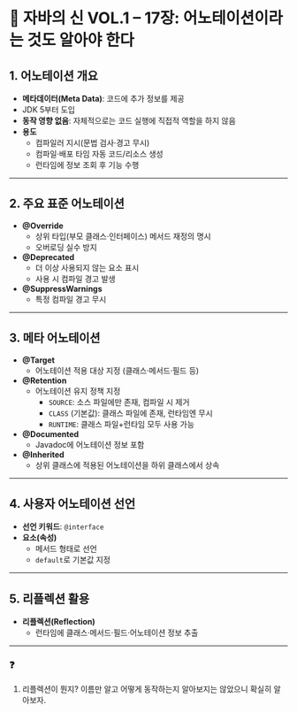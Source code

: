 # 📘 자바의 신 VOL.1 – 17장: 어노테이션이라는 것도 알아야 한다

## 1. 어노테이션 개요
- **메타데이터(Meta Data)**: 코드에 추가 정보를 제공
- JDK 5부터 도입
- **동작 영향 없음**: 자체적으로는 코드 실행에 직접적 역할을 하지 않음
- **용도**
    - 컴파일러 지시(문법 검사·경고 무시)
    - 컴파일·배포 타임 자동 코드/리소스 생성
    - 런타임에 정보 조회 후 기능 수행

---

## 2. 주요 표준 어노테이션
- **@Override**
    - 상위 타입(부모 클래스·인터페이스) 메서드 재정의 명시
    - 오버로딩 실수 방지
- **@Deprecated**
    - 더 이상 사용되지 않는 요소 표시
    - 사용 시 컴파일 경고 발생
- **@SuppressWarnings**
    - 특정 컴파일 경고 무시

---

## 3. 메타 어노테이션
- **@Target**
    - 어노테이션 적용 대상 지정 (클래스·메서드·필드 등)
- **@Retention**
    - 어노테이션 유지 정책 지정
        - `SOURCE`: 소스 파일에만 존재, 컴파일 시 제거
        - `CLASS` (기본값): 클래스 파일에 존재, 런타임엔 무시
        - `RUNTIME`: 클래스 파일+런타임 모두 사용 가능
- **@Documented**
    - Javadoc에 어노테이션 정보 포함
- **@Inherited**
    - 상위 클래스에 적용된 어노테이션을 하위 클래스에서 상속

---


## 4. 사용자 어노테이션 선언
- **선언 키워드**: `@interface`
- **요소(속성)**
    - 메서드 형태로 선언
    - `default`로 기본값 지정

---

## 5. 리플렉션 활용
- **리플렉션(Reflection)**
    - 런타임에 클래스·메서드·필드·어노테이션 정보 추출

---

### ❓

1. 리플렉션이 뭔지? 이름만 알고 어떻게 동작하는지 알아보지는 않았으니 확실히 알아보자.